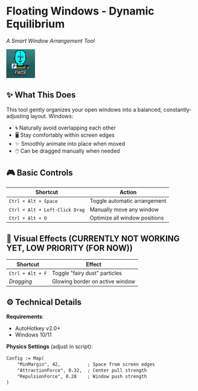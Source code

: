 # Floating Windows - Dynamic Equilibrium  
*A Smart Window Arrangement Tool*  

![Window Arrangement Visualization](https://github.com/Flalaski/FWDE/blob/ca69310d8c5f28540ddc644dd05b87b3b2d8b8d6/FWDEdesktop.png)

## ✨ What This Does  
This tool gently organizes your open windows into a balanced, constantly-adjusting layout. Windows:  
- 🌀 Naturally avoid overlapping each other  
- 🖥️ Stay comfortably within screen edges  
- ✨ Smoothly animate into place when moved  
- 🖱️ Can be dragged manually when needed  

## 🎮 Basic Controls  
| Shortcut | Action |
|----------|--------|
| `Ctrl + Alt + Space` | Toggle automatic arrangement |
| `Ctrl + Alt + Left-Click Drag` | Manually move any window | (MIGHT BE OUTDATED, KINDA CHUNKY & UNNECESSARY)
| `Ctrl + Alt + O` | Optimize all window positions |

## 🌈 Visual Effects  (CURRENTLY NOT WORKING YET, LOW PRIORITY (FOR NOW))
| Shortcut | Effect |
|----------|--------|
| `Ctrl + Alt + F` | Toggle "fairy dust" particles |
| *Dragging* | Glowing border on active window |

## ⚙️ Technical Details  
**Requirements**:  
- AutoHotkey v2.0+  
- Windows 10/11  

**Physics Settings** (adjust in script):  
```ahk
Config := Map(
    "MinMargin", 42,          ; Space from screen edges
    "AttractionForce", 0.32,  ; Center pull strength
    "RepulsionForce", 0.28    ; Window push strength
)